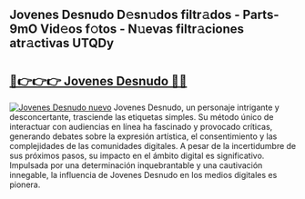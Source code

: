 ## Jovenes Desnudo D𝚎sn𝚞dos filtr𝚊dos - Parts-9mO Vid𝚎os f𝚘tos - N𝚞evas filtr𝚊ciones atr𝚊ctivas UTQDy

# <h2><a href="http://mb49xpi.tromn.icu/?c=Jovenes+Desnudo">🔗👉👉👉 Jovenes Desnudo 🔗🔗</a></h2>

[![Jovenes Desnudo nuevo](https://i.imgur.com/pEAQMta.gif)](http://mb49xpi.tromn.icu/?c=Jovenes+Desnudo)
Jovenes Desnudo, un personaje intrigante y desconcertante, trasciende las etiquetas simples. Su método único de interactuar con audiencias en línea ha fascinado y provocado críticas, generando debates sobre la expresión artística, el consentimiento y las complejidades de las comunidades digitales. A pesar de la incertidumbre de sus próximos pasos, su impacto en el ámbito digital es significativo. Impulsada por una determinación inquebrantable y una cautivación innegable, la influencia de Jovenes Desnudo en los medios digitales es pionera.
